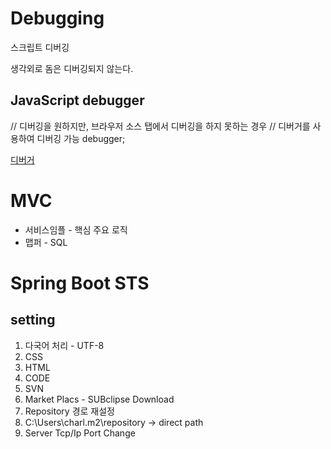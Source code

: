 # Debugging

스크립트 디버깅

생각외로 돔은 디버깅되지 않는다.

## JavaScript debugger


// 디버깅을 원하지만, 브라우저 소스 탭에서 디버깅을 하지 못하는 경우
// 디버거를 사용하여 디버깅 가능
debugger;

[디버거](https://subicura.com/2018/02/14/javascript-debugging.html)


# MVC

* 서비스임플 - 핵심 주요 로직
* 맵퍼 - SQL



# Spring Boot STS

## setting

1. 다국어 처리 - UTF-8
  1. CSS
  2. HTML
  3. CODE
2. SVN
  1. Market Placs - SUBclipse Download
3. Repository 경로 재설정
  1. C:\Users\charl\.m2\repository -> direct path
4. Server Tcp/Ip Port Change
